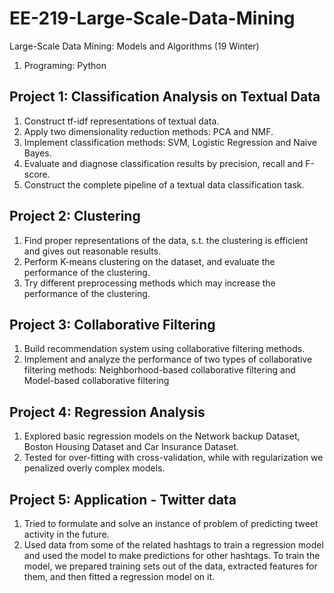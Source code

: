 # EE-219-Large-Scale-Data-Mining
Large-Scale Data Mining: Models and Algorithms (19 Winter)
1. Programing: Python

## Project 1: Classification Analysis on Textual Data

1. Construct tf-idf representations of textual data.
2. Apply two dimensionality reduction methods: PCA and NMF.
3. Implement classification methods: SVM, Logistic Regression and Naive Bayes.
4. Evaluate and diagnose classification results by precision, recall and F-score.
5. Construct the complete pipeline of a textual data classification task.


## Project 2: Clustering

1. Find proper representations of the data, s.t. the clustering is efficient and gives out reasonable results.
2. Perform K-means clustering on the dataset, and evaluate the performance of the clustering.
3. Try different preprocessing methods which may increase the performance of the clustering.

## Project 3: Collaborative Filtering

1. Build recommendation system using collaborative filtering methods.
2. Implement and analyze the performance of two types of collaborative filtering methods: Neighborhood-based collaborative filtering and Model-based collaborative filtering

## Project 4: Regression Analysis
1. Explored basic regression models on the Network backup Dataset, Boston Housing Dataset and Car Insurance Dataset.
2. Tested for over-fitting with cross-validation, while with regularization we penalized overly complex models.

## Project 5: Application - Twitter data
1. Tried to formulate and solve an instance of problem of predicting tweet activity in the future.
2. Used data from some of the related hashtags to train a regression model and used the model to make predictions for other hashtags. To train the model, we prepared training sets out of the data, extracted features for them, and then fitted a regression model on it.
